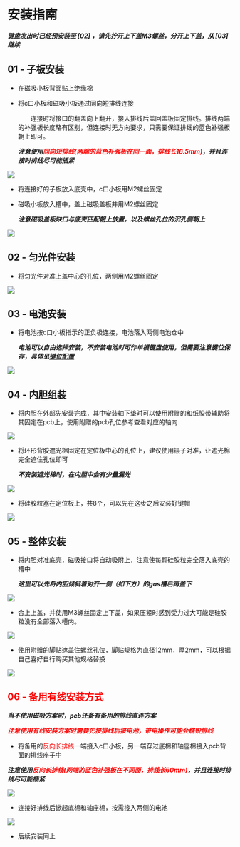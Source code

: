 # 安装指南

***键盘发出时已经预安装至 [02] ，请先拧开上下盖M3螺丝，分开上下盖，从 [03] 继续***

## 01 - 子板安装

- 在磁吸小板背面贴上绝缘棉
- 将c口小板和磁吸小板通过同向短排线连接
		
	&emsp;&emsp;连接时将接口的翻盖向上翻开，接入排线后盖回盖板固定排线。排线两端的补强板长度略有区别，但连接时无方向要求，只需要保证排线的蓝色补强板朝上即可。
	
	***注意使用<font color=red>同向短排线(两端的蓝色补强板在同一面，排线长16.5mm)</font>，并且连接时排线尽可能插紧***

![](/assembly/01.jpg)

- 将连接好的子板放入底壳中，c口小板用M2螺丝固定
- 磁吸小板放入槽中，盖上磁吸盖板并用M2螺丝固定

	***注意磁吸盖板缺口与底壳匹配朝上放置，以及螺丝孔位的沉孔侧朝上***

![](/assembly/02.jpg)

## 02 - 匀光件安装

- 将匀光件对准上盖中心的孔位，两侧用M2螺丝固定

![](/assembly/03.jpg)

## 03 - 电池安装

- 将电池按c口小板指示的正负极连接，电池落入两侧电池仓中

	***电池可以自由选择安装，不安装电池时可作单模键盘使用，但需要注意键位保存，具体见[键位配置](./configuration.md#keysave)***

![](/assembly/04.jpg)

## 04 - 内胆组装

- 将内胆在外部先安装完成，其中安装轴下垫时可以使用附赠的和纸胶带辅助将其固定在pcb上，使用附赠的pcb孔位参考查看对应的轴向

![](/assembly/05.jpg)

- 将环形背胶遮光棉固定在定位板中心的孔位上，建议使用镊子对准，让遮光棉完全遮住孔位即可

	***不安装遮光棉时，在内胆中会有少量漏光***

![](/assembly/06.jpg)

- 将硅胶粒塞在定位板上，共8个，可以先在这步之后安装好键帽

![](/assembly/07.jpg)

## 05 - 整体安装

- 将内胆对准底壳，磁吸接口将自动吸附上，注意使每颗硅胶粒完全落入底壳的槽中

	***这里可以先将内胆倾斜着对齐一侧（如下方）的gas槽后再盖下***

![](/assembly/08.jpg)

- 合上上盖，并使用M3螺丝固定上下盖，如果压紧时感到受力过大可能是硅胶粒没有全部落入槽内。

![](/assembly/09.jpg)

- 使用附赠的脚贴遮盖住螺丝孔位，脚贴规格为直径12mm，厚2mm，可以根据自己喜好自行购买其他规格替换

![](/assembly/10.jpg)

## <font color='red'> 06 - **备用有线安装方式**</font>

***当不使用磁吸方案时，pcb还备有备用的排线直连方案***

***<font color='red'>注意使用有线安装方案时需要先接排线后接电池，带电操作可能会烧毁排线</font>***

- 将备用的<font color='red'>反向长排线</font>一端接入c口小板，另一端穿过底棉和轴座棉接入pcb背面的排线座子中

***注意使用<font color=red>反向长排线(两端的蓝色补强板在不同面，排线长60mm)</font>，并且连接时排线尽可能插紧***

![](/assembly/11.jpg)

- 连接好排线后掀起底棉和轴座棉，按需接入两侧的电池

![](/assembly/12.jpg)

- 后续安装同上